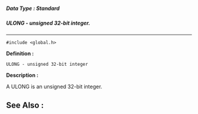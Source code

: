 ##### Data Type : Standard
##### ULONG - unsigned 32-bit integer.
---
```
#include <global.h>
```

**Definition :**
```
ULONG - unsigned 32-bit integer
```

**Description :**

A ULONG is an unsigned 32-bit integer.


**See Also :**
---
